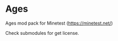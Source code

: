 Ages
=====================
Ages mod pack for Minetest (https://minetest.net/)

Check submodules for get license.

